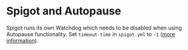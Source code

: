 # Spigot and Autopause

Spigot runs its own Watchdog which needs to be disabled when using Autopause functionality. Set `timeout-time` in `spigot.yml` to `-1` ([more information](https://www.spigotmc.org/wiki/spigot-configuration/)).

